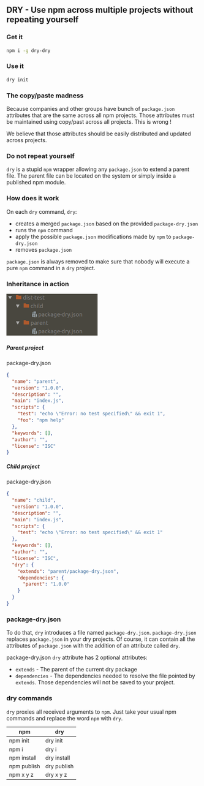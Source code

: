 ## DRY - Use npm across multiple projects without repeating yourself

### Get it

```bash
npm i -g dry-dry
```

### Use it
```bash
dry init
```

### The copy/paste madness

Because companies and other groups have bunch of `package.json` attributes that are the same across all npm projects.
Those attributes must be maintained using copy/past across all projects. 
This is wrong !

We believe that those attributes should be easily distributed and updated across projects.

### Do not repeat yourself

`dry` is a stupid `npm` wrapper allowing any `package.json` to extend a parent file.
The parent file can be located on the system or simply inside a published npm module.

### How does it work

On each `dry` command, `dry`:
- creates a merged `package.json` based on the provided `package-dry.json`
- runs the `npm` command
- apply the possible `package.json` modifications made by `npm` to `package-dry.json`
- removes `package.json`

`package.json` is always removed to make sure that nobody will execute a pure `npm` command in a `dry` project.

### Inheritance in action

![](dist-test.png)

##### Parent project

package-dry.json
```json
{
  "name": "parent",
  "version": "1.0.0",
  "description": "",
  "main": "index.js",
  "scripts": {
    "test": "echo \"Error: no test specified\" && exit 1",
    "foo": "npm help"
  },
  "keywords": [],
  "author": "",
  "license": "ISC"
}
```

##### Child project

package-dry.json
```json
{
  "name": "child",
  "version": "1.0.0",
  "description": "",
  "main": "index.js",
  "scripts": {
    "test": "echo \"Error: no test specified\" && exit 1"
  },
  "keywords": [],
  "author": "",
  "license": "ISC",
  "dry": {
    "extends": "parent/package-dry.json",
    "dependencies": {
      "parent": "1.0.0"
    }
  }
}
```

### package-dry.json

To do that, `dry` introduces a file named `package-dry.json`.
`package-dry.json` replaces `package.json` in your dry projects.
Of course, it can contain all the attributes of `package.json` with the addition of an attribute called `dry`.

package-dry.json `dry` attribute has 2 optional attributes:
- `extends` - The parent of the current dry package
- `dependencies` - The dependencies needed to resolve the file pointed by `extends`. Those dependencies will not be saved to your project.

### dry commands

`dry` proxies all received arguments to `npm`.
Just take your usual npm commands and replace the word `npm` with `dry`.

npm | dry
---------|-------------
npm init | dry init
npm i | dry i
npm install | dry install
npm publish | dry publish
npm x y z | dry x y z